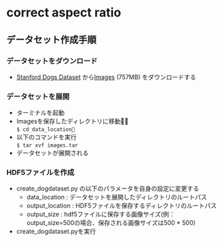 # correct aspect ratio
## データセット作成手順  

### データセットをダウンロード
-  [Stanford Dogs Dataset](http://vision.stanford.edu/aditya86/ImageNetDogs/) から[Images](http://vision.stanford.edu/aditya86/ImageNetDogs/images.tar) (757MB) をダウンロードする

### データセットを展開
-  ターミナルを起動
-  Imagesを保存したディレクトリに移動  
`$ cd data_location`
-  以下のコマンドを実行  
`$ tar xvf images.tar`  
-  データセットが展開される

### HDF5ファイルを作成
- create_dogdataset.py の以下のパラメータを自身の設定に変更する
    -  data_location : データセットを展開したディレクトリのルートパス
    -  output_location : HDF5ファイルを保存するディレクトリのルートパス
    -  output_size : hdf5ファイルに保存する画像サイズ(例：output_size=500の場合、保存される画像サイズは500 * 500)
-  create_dogdataset.pyを実行
